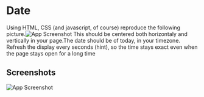 # Date

Using HTML, CSS (and javascript, of course) reproduce the following picture.![App Screenshot]("./assets/img/layoutexercice.png") This should be centered both horizontaly and vertically in your page.The date should be of today, in your timezone. Refresh the display every seconds (hint), so the time stays exact even when the page stays open for a long time


## Screenshots

![App Screenshot]("assets/img/screenshot.png")